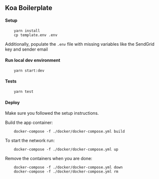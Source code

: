 ## Koa Boilerplate

#### Setup
```
    yarn install
    cp template.env .env
```
Additionally, populate the `.env` file with missing variables like the SendGrid key and sender email

#### Run local dev environment
```
    yarn start:dev
```

#### Tests
```
    yarn test
```

#### Deploy

Make sure you followed the setup instructions.

Build the app container:
```
    docker-compose -f ./docker/docker-compose.yml build
```

To start the network run:
```
    docker-compose -f ./docker/docker-compose.yml up
```

Remove the containers when you are done:
```
    docker-compose -f ./docker/docker-compose.yml down
    docker-compose -f ./docker/docker-compose.yml rm
```
